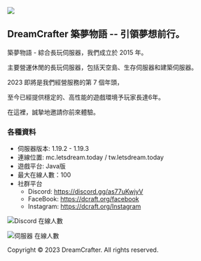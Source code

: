 ![](https://imgur.com/QEqklT3.jpg)

## DreamCrafter 築夢物語 -- 引領夢想前行。

築夢物語 - 綜合長玩伺服器，我們成立於 2015 年。

主要營運休閒的長玩伺服器，包括天空島、生存伺服器和建築伺服器。

2023 即將是我們經營服務的第 7 個年頭，

至今已經提供穩定的、高性能的遊戲環境予玩家長達6年。

在這裡，誠摯地邀請你前來體驗。

### 各種資料

* 伺服器版本: 1.19.2 - 1.19.3
* 連線位置: mc.letsdream.today / tw.letsdream.today
* 遊戲平台: Java版
* 最大在線人數：100
* 社群平台
  * Discord: https://discord.gg/as77uKwjyV
  * FaceBook: https://dcraft.org/facebook
  * Instagram: https://dcraft.org/Instagram
  
![](https://discordapp.com/api/guilds/232865546868228106/widget.png "Discord 在線人數")
  
![](https://www.mc-list.xyz/banner/20-30.png "伺服器 在線人數")


Copyright © 2023 DreamCrafter. All rights reserved.

<!--
## Hi there 👋



**Here are some ideas to get you started:**

🙋‍♀️ A short introduction - what is your organization all about?
🌈 Contribution guidelines - how can the community get involved?
👩‍💻 Useful resources - where can the community find your docs? Is there anything else the community should know?
🍿 Fun facts - what does your team eat for breakfast?
🧙 Remember, you can do mighty things with the power of [Markdown](https://docs.github.com/github/writing-on-github/getting-started-with-writing-and-formatting-on-github/basic-writing-and-formatting-syntax)
-->
